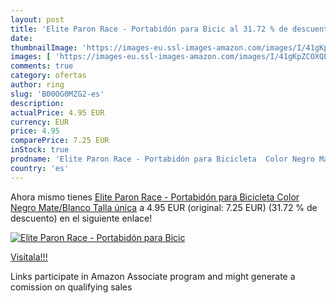 ```yaml
---
layout: post
title: 'Elite Paron Race - Portabidón para Bicic al 31.72 % de descuento'
date: 
thumbnailImage: 'https://images-eu.ssl-images-amazon.com/images/I/41gKpZCOXQL._SL200_.jpg'
images: [ 'https://images-eu.ssl-images-amazon.com/images/I/41gKpZCOXQL._SL200_.jpg' ]
comments: true
category: ofertas
author: ring
slug: 'B00OG0MZG2-es'
description:
actualPrice: 4.95 EUR
currency: EUR
price: 4.95
comparePrice: 7.25 EUR
inStock: true
prodname: 'Elite Paron Race - Portabidón para Bicicleta  Color Negro Mate/Blanco  Talla única'
country: 'es'
---
```


Ahora mismo tienes [Elite Paron Race - Portabidón para Bicicleta  Color Negro Mate/Blanco  Talla única](https://www.amazon.es/dp/B00OG0MZG2/?tag=tolees-21) a 4.95 EUR (original: 7.25 EUR) (31.72 %  de descuento) en el siguiente enlace!

[![Elite Paron Race - Portabidón para Bicic](https://images-eu.ssl-images-amazon.com/images/I/41gKpZCOXQL._SL200_.jpg)](https://www.amazon.es/dp/B00OG0MZG2/?tag=tolees-21)

[Visítala!!!](https://www.amazon.es/dp/B00OG0MZG2/?tag=tolees-21)

Links participate in Amazon Associate program and might generate a comission on qualifying sales

